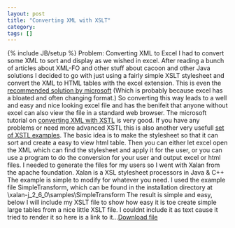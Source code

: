 ```yaml
---
layout: post
title: "Converting XML with XSLT"
category:
tags: []
---
```

{% include JB/setup %}
Problem: Converting XML to Excel    I had to convert some XML to sort and display as we wished in excel. After reading a bunch of articles about XML-FO and other stuff about cacoon and other Java solutions I decided to go with just using a fairly simple XSLT stylesheet and convert the XML to HTML tables with the excel extension. This is even the [recommended solution by microsoft](http://msdn.microsoft.com/library/default.asp?url=/library/en-us/dnexcl2k2/html/odc_xlflatnr.asp) (Which is probably because excel has a bloated and often changing format.) So converting this way leads to a well and easy and nice looking excel file and has the benifeit that anyone without excel can also view the file in a standard web browser. The microsoft tutorial on [converting XML with XSTL](http://msdn.microsoft.com/library/default.asp?url=/library/en-us/dnexcl2k2/html/odc_xlflatnr.asp) is very good. If you have any problems or need more advanced XSTL this is also another very usefull [set of XSTL examples](http://www.zvon.org/xxl/XSLTutorial/Books/Output/example1_ch1.html).     The basic idea is to make the stylesheet so that it can sort and create a easy to view html table. Then you can either let excel open the XML which can find the stylesheet and apply it for the user, or you can use a program to do the conversion for your user and output excel or html files. I needed to generate the files for my users so I went with Xalan from the apache foundation.     Xalan is a XSL stylesheet processors in Java & C++    The example is simple to modify for whatever you need. I used the example file SimpleTransform, which can be found in the installation directory at    <install>\xalan-j_2_6_0\samples\SimpleTransform    The result is simple and easy, below I will include my XSLT file to show how easy it is toe create simple large tables from a nice little XSLT file.    I couldnt include it as text cause it tried to render it so here is a link to it...[Download file](http://WWW.bandddesigns.com/ml/arch/trans.xsl)</install>